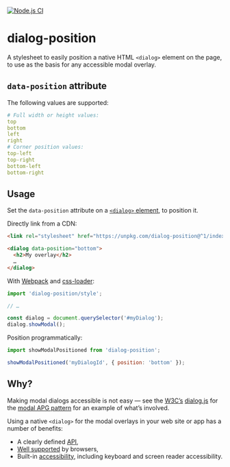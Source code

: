 
[![Node.js CI][ci-img]][ci]

# dialog-position #

A stylesheet to easily position a native HTML `<dialog>` element on the page, to use as the basis for any accessible modal overlay.

## `data-position` attribute

The following values are supported:
```yaml
# Full width or height values:
top
bottom
left
right
# Corner position values:
top-left
top-right
bottom-left
bottom-right
```

## Usage

Set the `data-position` attribute on a [`<dialog>` element][dlg], to position it.

Directly link from a CDN:

```html
<link rel="stylesheet" href="https://unpkg.com/dialog-position@^1/index.css">

<dialog data-position="bottom">
  <h2>My overlay</h2>
  …
</dialog>
```

With [Webpack][] and [css-loader][]:
```js
import 'dialog-position/style';

// …

const dialog = document.querySelector('#myDialog');
dialog.showModal();
```

Position programmatically:
```js
import showModalPositioned from 'dialog-position';

showModalPositioned('myDialogId', { position: 'bottom' });
```

## Why?

Making modal dialogs accessible is not easy — see the [W3C’s][wai] [dialog.js][] for the [modal APG pattern][apg] for an example of what’s involved.

Using a native `<dialog>` for the modal overlays in your web site or app has a number of benefits:

* A clearly defined [API][dlg],
* [Well supported][cani] by browsers,
* Built-in [accessibility][], including keyboard and screen reader accessibility.

[ci]: https://github.com/nfreear/native-html/actions/workflows/node.js.yml
[ci-img]: https://github.com/nfreear/native-html/actions/workflows/node.js.yml/badge.svg

[dlg]: https://developer.mozilla.org/en-US/docs/Web/HTML/Element/dialog
[accessibility]: https://developer.mozilla.org/en-US/docs/Web/HTML/Element/dialog#accessibility
[webpack]: https://webpack.js.org/
[css-loader]: https://webpack.js.org/loaders/css-loader/
[cani]: https://caniuse.com/dialog
[wai]: https://www.w3.org/WAI/
[apg]: https://www.w3.org/WAI/ARIA/apg/patterns/dialog-modal/examples/dialog/
[src:dialog.js]: https://www.w3.org/WAI/content-assets/wai-aria-practices/patterns/dialog-modal/examples/js/dialog.js
[dialog.js]: https://github.com/w3c/aria-practices/blob/main/content/patterns/dialog-modal/examples/js/dialog.js
